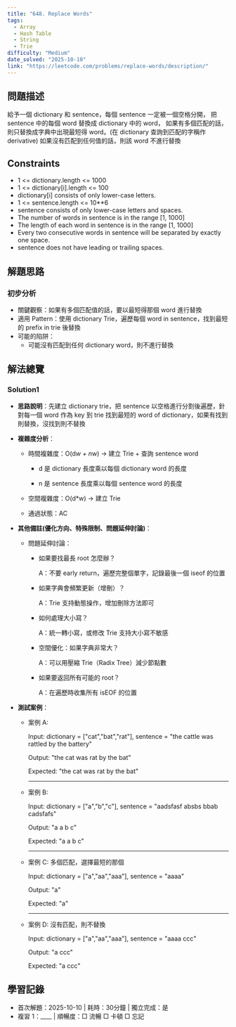 ```yaml
---
title: "648. Replace Words"
tags:
  - Array
  - Hash Table
  - String
  - Trie
difficulty: "Medium"
date_solved: "2025-10-10"
link: "https://leetcode.com/problems/replace-words/description/"
---
```


## 問題描述

給予一個 dictionary 和 sentence，每個 sentence 一定被一個空格分開，
把 sentence 中的每個 word 替換成 dictionary 中的 word，
如果有多個匹配的話，則只替換成字典中出現最短得 word。(在 dictionary 查詢到匹配的字稱作 derivative)
如果沒有匹配到任何值的話，則該 word 不進行替換

## Constraints

- 1 <= dictionary.length <= 1000
- 1 <= dictionary\[i\].length <= 100
- dictionary\[i\] consists of only lower-case letters.
- 1 <= sentence.length <= 10\*\*6
- sentence consists of only lower-case letters and spaces.
- The number of words in sentence is in the range \[1, 1000\]
- The length of each word in sentence is in the range \[1, 1000\]
- Every two consecutive words in sentence will be separated by exactly one space.
- sentence does not have leading or trailing spaces.

## 解題思路

### 初步分析

- 關鍵觀察：如果有多個匹配值的話，要以最短得那個 word 進行替換
- 適用 Pattern：使用 dictionary Trie，遍歷每個 word in sentence，找到最短的 prefix in trie 後替換
- 可能的陷阱：
  - 可能沒有匹配到任何 dictionary word，則不進行替換

## 解法總覽

### Solution1

- **思路說明**：先建立 dictionary trie，把 sentence 以空格進行分割後遍歷，針對每一個 word 作為 key 到 trie 找到最短的 word of dictionary，如果有找到則替換，沒找到則不替換

- **複雜度分析**：

  - 時間複雜度：O(d*w + n*w) -> 建立 Trie + 查詢 sentence word

    - d 是 dictionary 長度乘以每個 dictionary word 的長度

    - n 是 sentence 長度乘以每個 sentence word 的長度

  - 空間複雜度：O(d\*w) -> 建立 Trie

  - 通過狀態：AC

- **其他備註\(優化方向、特殊限制、問題延伸討論\)**：

  - 問題延伸討論：

    - 如果要找最長 root 怎麼辦？

      A：不要 early return，遍歷完整個單字，記錄最後一個 iseof 的位置

    - 如果字典會頻繁更新（增刪）？

      A：Trie 支持動態操作，增加刪除方法即可

    - 如何處理大小寫？

      A：統一轉小寫，或修改 Trie 支持大小寫不敏感

    - 空間優化：如果字典非常大？

      A：可以用壓縮 Trie（Radix Tree）減少節點數

    - 如果要返回所有可能的 root？

      A：在遍歷時收集所有 isEOF 的位置

- **測試案例**：

  - 案例 A:

    Input: dictionary = \["cat","bat","rat"\], sentence = "the cattle was rattled by the battery"

    Output: "the cat was rat by the bat"

    Expected: "the cat was rat by the bat"

    ***

  - 案例 B:

    Input: dictionary = \["a","b","c"\], sentence = "aadsfasf absbs bbab cadsfafs"

    Output: "a a b c"

    Expected: "a a b c"

    ***

  - 案例 C: 多個匹配，選擇最短的那個

    Input: dictionary = \["a","aa","aaa"\], sentence = "aaaa"

    Output: "a"

    Expected: "a"

    ***

  - 案例 D: 沒有匹配，則不替換

    Input: dictionary = \["a","aa","aaa"\], sentence = "aaaa ccc"

    Output: "a ccc"

    Expected: "a ccc"

## 學習記錄

- 首次解題：2025-10-10 | 耗時：30分鐘 | 獨立完成：是
- 複習 1：\_\_\_\_ | 順暢度：□ 流暢 □ 卡頓 □ 忘記
